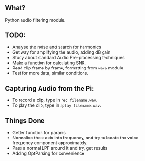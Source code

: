 ## What?
Python audio filtering module.

## TODO:
* Analyse the noise and search for harmonics
* Get way for amplifying the audio, adding dB gain
* Study about standard Audio Pre-processing techniques.
* Make a function for calculating SNR.
* Read clip frame by frame, formatting from ```wave``` module
* Test for more data, similar conditions.

## Capturing Audio from the Pi:
* To record a clip, type in ```rec filename.wav```.
* To play the clip, type in ```aplay filename.wav```.

## Things Done
* Getter function for params
* Normalise the x axis into frequency, and try to locate the voice-frequency component approximately.
* Pass a normal LPF around it and try, get results
* Adding OptParsing for convenience
